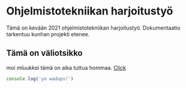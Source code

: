 # Ohjelmistotekniikan harjoitustyö

Tämä on kevään 2021 ohjelmistotekniikan harjoitustyö. Dokumentaatio tarkentuu kunhan projekti etenee.
## Tämä on väliotsikko

moi _mluukkai_ tämä on aika tuttua hommaa. [Click](https://en.wikipedia.org/wiki/Project_Cybersyn)

```js
console.log('yo wadups!')
```
